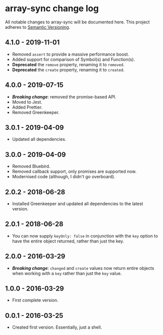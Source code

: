# array-sync change log

All notable changes to array-sync will be documented here. This project adheres to [Semantic Versioning](http://semver.org/).

## 4.1.0 - 2019-11-01

-   Removed `assert` to provide a massive performance boost.
-   Added support for comparison of Symbol(s) and Function(s).
-   **Deprecated** the `remove` property, renaming it to `removed`.
-   **Deprecated** the `create` property, renaming it to `created`.

## 4.0.0 - 2019-07-15

-   **_Breaking change_**: removed the promise-based API.
-   Moved to Jest.
-   Added Prettier.
-   Removed Greenkeeper.

## 3.0.1 - 2019-04-09

-   Updated all dependencies.

## 3.0.0 - 2019-04-09

-   Removed Bluebird.
-   Removed callback support, only promises are supported now.
-   Modernised code (although, I didn't go overboard).

## 2.0.2 - 2018-06-28

-   Installed Greenkeeper and updated all dependencies to the latest version.

## 2.0.1 - 2018-06-28

-   You can now supply `keyOnly: false` in conjunction with the `key` option to have the entire object returned, rather than just the key.

## 2.0.0 - 2016-03-29

-   **_Breaking change_**: `changed` and `create` values now return entire objects when working with a `key` rather than just the `key` value.

## 1.0.0 - 2016-03-29

-   First complete version.

## 0.0.1 - 2016-03-25

-   Created first version. Essentially, just a shell.
